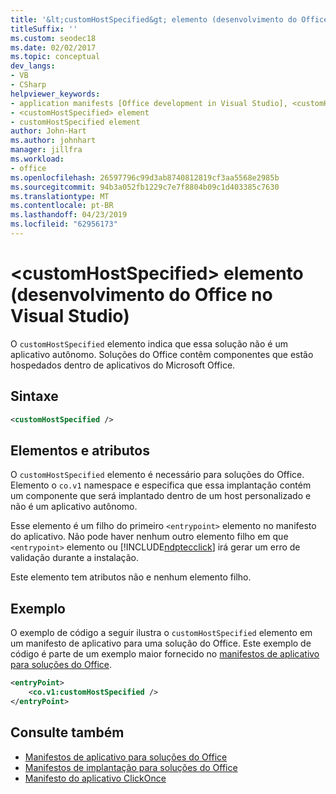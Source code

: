 ```yaml
---
title: '&lt;customHostSpecified&gt; elemento (desenvolvimento do Office no Visual Studio)'
titleSuffix: ''
ms.custom: seodec18
ms.date: 02/02/2017
ms.topic: conceptual
dev_langs:
- VB
- CSharp
helpviewer_keywords:
- application manifests [Office development in Visual Studio], <customHostSpecified> element
- <customHostSpecified> element
- customHostSpecified element
author: John-Hart
ms.author: johnhart
manager: jillfra
ms.workload:
- office
ms.openlocfilehash: 26597796c99d3ab8740812819cf3aa5568e2985b
ms.sourcegitcommit: 94b3a052fb1229c7e7f8804b09c1d403385c7630
ms.translationtype: MT
ms.contentlocale: pt-BR
ms.lasthandoff: 04/23/2019
ms.locfileid: "62956173"
---
```

# <a name="ltcustomhostspecifiedgt-element-office-development-in-visual-studio"></a>&lt;customHostSpecified&gt; elemento (desenvolvimento do Office no Visual Studio)
  O `customHostSpecified` elemento indica que essa solução não é um aplicativo autônomo. Soluções do Office contêm componentes que estão hospedados dentro de aplicativos do Microsoft Office.

## <a name="syntax"></a>Sintaxe

```xml
<customHostSpecified />
```

## <a name="elements-and-attributes"></a>Elementos e atributos
 O `customHostSpecified` elemento é necessário para soluções do Office. Elemento o `co.v1` namespace e especifica que essa implantação contém um componente que será implantado dentro de um host personalizado e não é um aplicativo autônomo.

 Esse elemento é um filho do primeiro `<entrypoint>` elemento no manifesto do aplicativo. Não pode haver nenhum outro elemento filho em que `<entrypoint>` elemento ou [!INCLUDE[ndptecclick](../vsto/includes/ndptecclick-md.md)] irá gerar um erro de validação durante a instalação.

 Este elemento tem atributos não e nenhum elemento filho.

## <a name="example"></a>Exemplo
 O exemplo de código a seguir ilustra o `customHostSpecified` elemento em um manifesto de aplicativo para uma solução do Office. Este exemplo de código é parte de um exemplo maior fornecido no [manifestos de aplicativo para soluções do Office](../vsto/application-manifests-for-office-solutions.md).

```xml
<entryPoint>
    <co.v1:customHostSpecified />
</entryPoint>
```

## <a name="see-also"></a>Consulte também

- [Manifestos de aplicativo para soluções do Office](../vsto/application-manifests-for-office-solutions.md)
- [Manifestos de implantação para soluções do Office](../vsto/deployment-manifests-for-office-solutions.md)
- [Manifesto do aplicativo ClickOnce](../deployment/clickonce-application-manifest.md)